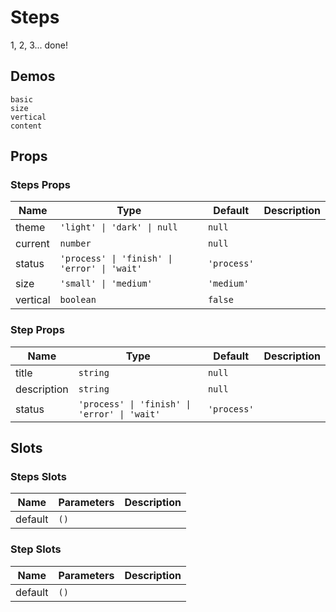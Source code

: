 # Steps
<!--single-column-->
1, 2, 3... done!
## Demos
```demo
basic
size
vertical
content
```

## Props
### Steps Props
|Name|Type|Default|Description|
|-|-|-|-|
|theme|`'light' \| 'dark' \| null`|`null`||
|current|`number`|`null`||
|status|`'process' \| 'finish' \| 'error' \| 'wait'`|`'process'`||
|size|`'small' \| 'medium'`|`'medium'`||
|vertical|`boolean`|`false`||

### Step Props
|Name|Type|Default|Description|
|-|-|-|-|
|title|`string`|`null`||
|description|`string`|`null`||
|status|`'process' \| 'finish' \| 'error' \| 'wait'`|`'process'`||

## Slots
### Steps Slots
|Name|Parameters|Description|
|-|-|-|
|default|`()`||

### Step Slots
|Name|Parameters|Description|
|-|-|-|
|default|`()`||